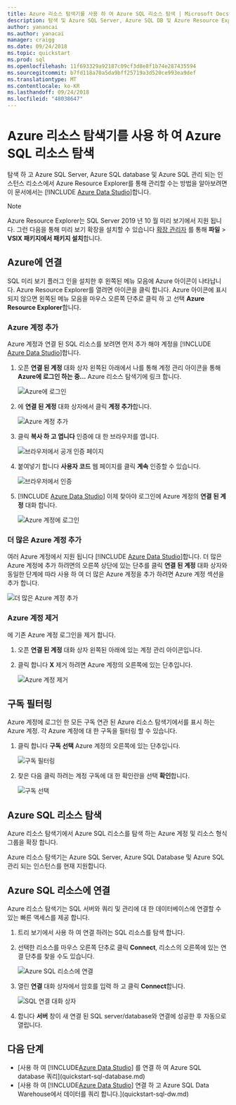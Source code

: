 ```yaml
---
title: Azure 리소스 탐색기를 사용 하 여 Azure SQL 리소스 탐색 | Microsoft Docs
description: 탐색 및 Azure SQL Server, Azure SQL DB 및 Azure Resource Explorer를 통해 Azure SQL 관리 되는 인스턴스를 관리 하는 방법에 알아봅니다.
author: yanancai
ms.author: yanacai
manager: craigg
ms.date: 09/24/2018
ms.topic: quickstart
ms.prod: sql
ms.openlocfilehash: 11f693329a92187c09cf3d8e8f1b74e287435594
ms.sourcegitcommit: b7fd118a70a5da9bff25719a3d520ce993ea9def
ms.translationtype: MT
ms.contentlocale: ko-KR
ms.lasthandoff: 09/24/2018
ms.locfileid: "48038647"
---
```

# <a name="explore-azure-sql-resources-with-azure-resource-explorer"></a>Azure 리소스 탐색기를 사용 하 여 Azure SQL 리소스 탐색

탐색 하 고 Azure SQL Server, Azure SQL database 및 Azure SQL 관리 되는 인스턴스 리소스에서 Azure Resource Explorer를 통해 관리할 수는 방법을 알아보려면이 문서에서는 [!INCLUDE [Azure Data Studio](../includes/name-sos-short.md)]합니다.

>[!NOTE]
>Azure Resource Explorer는 SQL Server 2019 년 10 월 미리 보기에서 지원 됩니다. 그런 다음을 통해 미리 보기 확장을 설치할 수 있습니다 [확장 관리자](extensions.md) 를 통해 **파일** > **VSIX 패키지에서 패키지 설치**합니다.


## <a name="connect-to-azure"></a>Azure에 연결

SQL 미리 보기 플러그 인을 설치한 후 왼쪽된 메뉴 모음에 Azure 아이콘이 나타납니다. Azure Resource Explorer를 열려면 아이콘을 클릭 합니다. Azure 아이콘에 표시 되지 않으면 왼쪽된 메뉴 모음을 마우스 오른쪽 단추로 클릭 하 고 선택 **Azure Resource Explorer**합니다.

### <a name="add-an-azure-account"></a>Azure 계정 추가

Azure 계정과 연결 된 SQL 리소스를 보려면 먼저 추가 해야 계정을 [!INCLUDE [Azure Data Studio](../includes/name-sos-short.md)]합니다.

1. 오픈 **연결 된 계정** 대화 상자 왼쪽된 아래에서 나를 통해 계정 관리 아이콘을 통해 **Azure에 로그인 하는 중...**  Azure 리소스 탐색기에 링크 합니다.

    ![Azure에 로그인](media/azure-resource-explorer/sign-in-to-azure.png)

2. 에 **연결 된 계정** 대화 상자에서 클릭 **계정 추가**합니다.

    ![Azure 계정 추가](media/azure-resource-explorer/add-an-azure-account.png)

3. 클릭 **복사 하 고 엽니다** 인증에 대 한 브라우저를 엽니다.

    ![브라우저에서 공개 인증 페이지](media/azure-resource-explorer/open-authentication-in-browser.png)

4. 붙여넣기 합니다 **사용자 코드** 웹 페이지를 클릭 **계속** 인증할 수 있습니다.

    ![브라우저에서 인증](media/azure-resource-explorer/authenticate-in-browser.png)

5. [!INCLUDE [Azure Data Studio](../includes/name-sos-short.md)] 이제 찾아야 로그인에 Azure 계정의 **연결 된 계정** 대화 합니다.

    ![Azure 계정에 로그인](media/azure-resource-explorer/signed-in-azure-account.png)

### <a name="add-more-azure-accounts"></a>더 많은 Azure 계정 추가

여러 Azure 계정에서 지원 됩니다 [!INCLUDE [Azure Data Studio](../includes/name-sos-short.md)]합니다. 더 많은 Azure 계정에 추가 하려면의 오른쪽 상단에 있는 단추를 클릭 **연결 된 계정** 대화 상자와 동일한 단계에 따라 사용 하 여 더 많은 Azure 계정을 추가 하려면 Azure 계정 섹션을 추가 합니다.

![더 많은 Azure 계정 추가](media/azure-resource-explorer/add-more-azure-account.png)

### <a name="remove-an-azure-account"></a>Azure 계정 제거

에 기존 Azure 계정 로그인을 제거 합니다.

1. 오픈 **연결 된 계정** 대화 상자 왼쪽된 아래에 있는 계정 관리 아이콘입니다.
2. 클릭 합니다 **X** 제거 하려면 Azure 계정의 오른쪽에 있는 단추입니다.

    ![Azure 계정 제거](media/azure-resource-explorer/remove-azure-account.png)

## <a name="filter-subscription"></a>구독 필터링

Azure 계정에 로그인 한 모든 구독 연관 된 Azure 리소스 탐색기에서를 표시 하는 Azure 계정. 각 Azure 계정에 대 한 구독을 필터링 할 수 있습니다.

1. 클릭 합니다 **구독 선택** Azure 계정의 오른쪽에 있는 단추입니다.

   ![구독 필터링](media/azure-resource-explorer/filter-subscription.png)

2. 찾은 다음 클릭 하려는 계정 구독에 대 한 확인란을 선택 **확인**합니다.

   ![구독 선택](media/azure-resource-explorer/select-subscription.png)

## <a name="explore-azure-sql-resources"></a>Azure SQL 리소스 탐색

Azure 리소스 탐색기에서 Azure SQL 리소스를 탐색 하는 Azure 계정 및 리소스 형식 그룹을 확장 합니다.

Azure 리소스 탐색기는 Azure SQL Server, Azure SQL Database 및 Azure SQL 관리 되는 인스턴스를 현재 지원합니다.

## <a name="connect-to-azure-sql-resources"></a>Azure SQL 리소스에 연결

Azure 리소스 탐색기는 SQL 서버와 쿼리 및 관리에 대 한 데이터베이스에 연결할 수 있는 빠른 액세스를 제공 합니다. 

1. 트리 보기에서 사용 하 여 연결 하려는 SQL 리소스를 탐색 합니다.
2. 선택한 리소스를 마우스 오른쪽 단추로 클릭 **Connect**, 리소스의 오른쪽에 있는 연결 단추를 찾을 수도 있습니다.

   ![Azure SQL 리소스에 연결](media/azure-resource-explorer/connect-to-azure-sql-resource.png)

3. 열린 **연결** 대화 상자에서 암호를 입력 하 고 클릭 **Connect**합니다.

   ![SQL 연결 대화 상자](media/azure-resource-explorer/sql-connection-dialog.png)
4. 합니다 **서버** 창이 새 연결 된 SQL server/database와 연결에 성공한 후 자동으로 열립니다.

## <a name="next-steps"></a>다음 단계

- [사용 하 여 [!INCLUDE[Azure Data Studio](../includes/name-sos-short.md)] 를 연결 하 여 Azure SQL database 쿼리](quickstart-sql-database.md)
- [사용 하 여 [!INCLUDE[Azure Data Studio](../includes/name-sos-short.md)] 연결 하 고 Azure SQL Data Warehouse에서 데이터를 쿼리 합니다.](quickstart-sql-dw.md)
